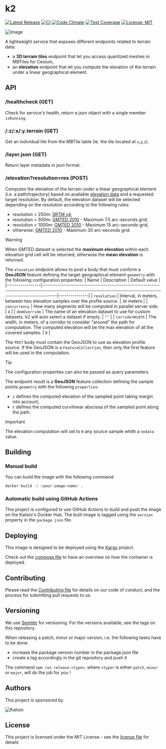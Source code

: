 # k2

[![Latest Release](https://img.shields.io/github/v/tag/kalisio/k2?sort=semver&label=latest)](https://github.com/kalisio/k2/releases)
[![CI](https://github.com/kalisio/k2/actions/workflows/main.yaml/badge.svg)](https://github.com/kalisio/k2/actions/workflows/main.yaml)
[![Code Climate](https://codeclimate.com/github/kalisio/k2/badges/gpa.svg)](https://codeclimate.com/github/kalisio/k2)
[![Test Coverage](https://codeclimate.com/github/kalisio/k2/badges/coverage.svg)](https://codeclimate.com/github/kalisio/k2/coverage)
[![License: MIT](https://img.shields.io/badge/License-MIT-yellow.svg)](https://opensource.org/licenses/MIT)

![Image](./k2.png)

A lightweight service that exposes different endpoints related to terrain data:
- a **3D terrain tiles** endpoint that let you access quantized meshes in MBTiles for Cesium,
- an **elevation** endpoint that let you compute the elevation of the terrain under a linear geographical element.

## API

### /healthcheck (GET)

Check for service's health, return a json object with a single member `isRunning`.

### /:z/:x/:y.terrain (GET)

Get an individual tile from the MBTile table (ie. the tile located at `x`,`y`,`z`).

### /layer.json (GET)

Return layer metadata in json format.

### /elevation?resolution=res (POST)

Computes the elevation of the terrain under a linear geographical element (i.e. a path/trajectory) based on available [elevation data](../elevation-data/gmted-2010.md) and a requested target resolution. By default, the elevation dataset will be selected depending on the resolution according to the following rules:
* resolution < 250m: [SRTM v4](https://csidotinfo.wordpress.com/data/srtm-90m-digital-elevation-database-v4-1/),
* resolution < 500m: [GMTED 2010](https://www.usgs.gov/coastal-changes-and-impacts/gmted2010) - Maximum 7.5 arc-seconds grid,
* resolution < 1000m: [GMTED 2010](https://www.usgs.gov/coastal-changes-and-impacts/gmted2010) - Maximum 15 arc-seconds grid,
* otherwise: [GMTED 2010](https://www.usgs.gov/coastal-changes-and-impacts/gmted2010) - Maximum 30 arc-seconds grid.

> [!WARNING]
> When GMTED dataset is selected the **maximum elevation** within each elevation grid cell will be returned, otherwise the **mean elevation** is returned.

The `elevation` endpoint allows to post a body that must conform a **GeoJSON** feature defining the target geographical element `geometry` with the following configuration properties: 
| Name            | Description                                                                                                                                                       | Default value |
|-----------------|-------------------------------------------------------------------------------------------------------------------------------------------------------------------|---------------|
| `resolution`    | Interval, in meters, between two elevation samples over the profile source.                                                                                       | `30` meters   |
| `concurrency`   | How many segments will be computed in parallel server side.                                                                                                       | `4`           |
| `demOverride`   | The name of an elevation dataset to use for custom datasets. k2 will auto select a dataset if empty.                                                              | `""`          |
| `corridorWidth` | The width, in meters, of a corridor to consider "around" the path for computation. The computed elevation will be the max elevation of all the covered samples.   | `0`           |

The `POST` body must contain the GeoJSON to use as elevation profile source. If the GeoJSON is a `FeatureCollection`, then only the first feature will be used in the computation.

> [!TIP]
> The configuration properties can also be passed as query parameters.

The endpoint result is a **GeoJSON** feature collection defining the sample points `geometry` with the following `properties`: 
* `z` defines the computed elevation of the sampled point taking margin into account,
* `t` defines the computed curvilinear abscissa of the sampled point along the path.

> [!IMPORTANT]
> The elevation computation will set to `0` any source sample whith a `nodata` value.

## Building

### Manual build 

You can build the image with the following command:

```bash
docker build -t <your-image-name> .
```

### Automatic build using GitHub Actions

This project is configured to use GitHub Actions to build and push the image on the Kalisio's Docker Hub.
The built image is tagged using the `version` property in the `package.json` file.

## Deploying

This image is designed to be deployed using the [Kargo](https://kalisio.github.io/kargo/) project.

Check out the [compose file](https://github.com/kalisio/kargo/blob/master/deploy/k2.yml) to have an overview on how the container is deployed.

## Contributing

Please read the [Contributing file](./.github/CONTRIBUTING.md) for details on our code of conduct, and the process for submitting pull requests to us.

## Versioning

We use [SemVer](https://semver.org/) for versioning. For the versions available, see the tags on this repository.

When releasing a patch, minor or major version, i.e. the following tasks have to be done:
- increase the package version number in the package.json file
- create a tag accordingly in the git repository and push it

The command `npm run release:<type>`, where  `<type>` is either `patch`, `minor` or `major`, will do the job for you ! 

## Authors

This project is sponsored by 

![Kalisio](https://s3.eu-central-1.amazonaws.com/kalisioscope/kalisio/kalisio-logo-black-256x84.png)

## License

This project is licensed under the MIT License - see the [license file](./LICENSE.md) for details

